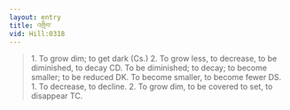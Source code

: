 ```yaml
---
layout: entry
title: འགྲིབ་
vid: Hill:0318
---
```

> 1\. To grow dim; to get dark (Cs\.) 2\. To grow less, to decrease, to be diminished, to decay CD\. To be diminished; to decay; to become smaller; to be reduced DK\. To become smaller, to become fewer DS\. 1\. To decrease, to decline\. 2\. To grow dim, to be covered to set, to disappear TC\.


